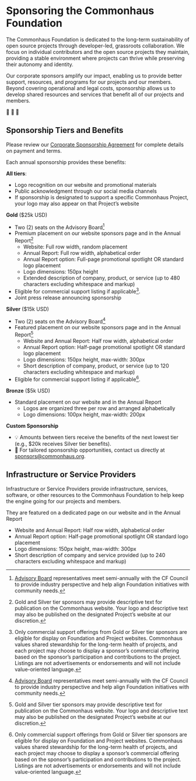 # Sponsoring the Commonhaus Foundation

The Commonhaus Foundation is dedicated to the long-term sustainability of open source projects through developer-led, grassroots collaboration.
We focus on individual contributors and the open source projects they maintain, providing a stable environment where projects can thrive while preserving their autonomy and identity.

Our corporate sponsors amplify our impact, enabling us to provide better support, resources, and programs for our projects and our members.
Beyond covering operational and legal costs, sponsorship allows us to develop shared resources and services that benefit all of our projects and members.

🙏 🫶 🚀

## Sponsorship Tiers and Benefits

Please review our [Corporate Sponsorship Agreement](https://docs.google.com/document/d/1VRRdZoYsQEBIcirYpGR72rYElu3KyINT/edit?usp=drive_link&ouid=118260000630928579528&rtpof=true&sd=true) for complete details on payment and terms.

Each annual sponsorship provides these benefits:

**All tiers**:

- Logo recognition on our website and promotional materials
- Public acknowledgment through our social media channels
- If sponsorship is designated to support a specific Commonhaus Project, your logo may also appear on that Project’s website

**Gold** ($25k USD)

- Two (2) seats on the Advisory Board[^ab]
- Premium placement on our website sponsors page and in the Annual Report[^recognition]
    - Website: Full row width, random placement
    - Annual Report: Full row width, alphabetical order
    - Annual Report option: Full-page promotional spotlight OR standard logo placement
    - Logo dimensions: 150px height
    - Extended description of company, product, or service (up to 480 characters excluding whitespace and markup)
- Eligible for commercial support listing if applicable[^commercial].
- Joint press release announcing sponsorship

**Silver** ($15k USD)

- Two (2) seats on the Advisory Board[^ab]
- Featured placement on our website sponsors page and in the Annual Report[^recognition]
    - Website and Annual Report: Half row width, alphabetical order
    - Annual Report option: Half-page promotional spotlight OR standard logo placement
    - Logo dimensions: 150px height, max-width: 300px
    - Short description of company, product, or service (up to 120 characters excluding whitespace and markup)
- Eligible for commercial support listing if applicable[^commercial].

**Bronze** ($5k USD)

- Standard placement on our website and in the Annual Report
    - Logos are organized three per row and arranged alphabetically
    - Logo dimensions: 100px height, max-width: 200px

**Custom Sponsorship**

- 💡 Amounts between tiers receive the benefits of the next lowest tier (e.g., $20k receives Silver tier benefits).
- 📩 For tailored sponsorship opportunities, contact us directly at [sponsors@commonhaus.org](mailto:sponsors@commonhaus.org).

## Infrastructure or Service Providers

Infrastructure or Service Providers provide infrastructure, services, software, or other resources to the Commonhaus Foundation to help keep the engine going for our projects and members.

They are featured on a dedicated page on our website and in the Annual Report

- Website and Annual Report: Half row width, alphabetical order
- Annual Report option: Half-page promotional spotlight OR standard logo placement
- Logo dimensions: 150px height, max-width: 300px
- Short description of company and service provided (up to 240 characters excluding whitespace and markup)

[^ab]: [Advisory Board](../../bylaws/5-cf-advisory-board.md) representatives meet semi-annually with the CF Council to provide industry perspective and help align Foundation initiatives with community needs.
[^recognition]: Gold and Silver tier sponsors may provide descriptive text for publication on the Commonhaus website. Your logo and descriptive text may also be published on the designated Project’s website at our discretion.
[^commercial]: Only commercial support offerings from Gold or Silver tier sponsors are eligible for display on Foundation and Project websites. Commonhaus values shared stewardship for the long-term health of projects, and each project may choose to display a sponsor’s commercial offering based on the sponsor’s participation and contributions to the project. Listings are not advertisements or endorsements and will not include value-oriented language.
